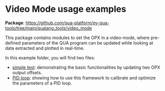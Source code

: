 # Video Mode usage examples

__Package__: https://github.com/qua-platform/py-qua-tools/tree/main/qualang_tools/video_mode

This package contains modules to set the OPX in a video-mode, where pre-defined parameters of the QUA program can be 
updated while looking at data extracted and plotted in real-time. 

In this example folder, you will find two files:
* [simple test](user_input_example.py): demonstrating the basic functionalities by updating two OPX output offsets.
* [PID loop](PID_example.py): showing how to use this framework to calibrate and optimize the parameters of a PID loop.
